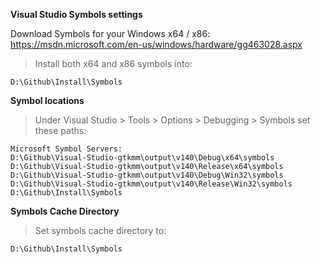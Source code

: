 **Visual Studio Symbols settings**

Download Symbols for your Windows x64 / x86:
	https://msdn.microsoft.com/en-us/windows/hardware/gg463028.aspx

>Install both x64 and x86 symbols into:

	D:\Github\Install\Symbols

**Symbol locations**

>Under Visual Studio > Tools > Options > Debugging > Symbols set these paths:

	Microsoft Symbol Servers:
	D:\Github\Visual-Studio-gtkmm\output\v140\Debug\x64\symbols
	D:\Github\Visual-Studio-gtkmm\output\v140\Release\x64\symbols
	D:\Github\Visual-Studio-gtkmm\output\v140\Debug\Win32\symbols
	D:\Github\Visual-Studio-gtkmm\output\v140\Release\Win32\symbols
	D:\Github\Install\Symbols

**Symbols Cache Directory**

>Set symbols cache directory to:

	D:\Github\Install\Symbols